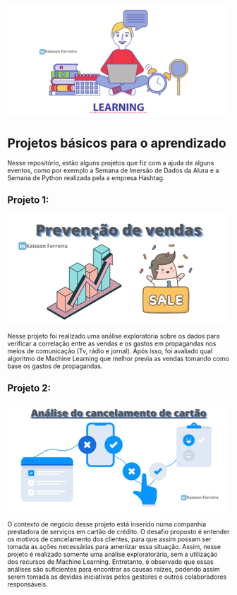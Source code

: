 <img src="Aprendendo.png" alt="Basic projects to learn">

# Projetos básicos para o aprendizado
Nesse repositório, estão alguns projetos que fiz com a ajuda de alguns eventos, como por exemplo a Semana de Imersão de Dados da Alura e a Semana de Python realizada pela a empresa Hashtag.

## Projeto 1:

<img src="Projeto_1/Prevenção de vendas.png" alt="Sales">

Nesse projeto foi realizado uma análise exploratória sobre os dados para verificar a correlação entre as vendas e os gastos em propagandas nos meios de comunicação (Tv, rádio e jornal). Após isso, foi avaliado qual algoritmo de Machine Learning que melhor previa as vendas tomando como base os gastos de propagandas.

## Projeto 2:

<img src="Projeto_2/Cancelamento.png" alt="Card cancellation">

O contexto de negócio desse projeto está inserido numa companhia prestadora de serviços em cartão de crédito. O desafio proposto é entender os motivos de cancelamento dos clientes, para que assim possam ser tomada as ações necessárias para amenizar essa situação. Assim, nesse projeto é realizado somente uma análise exploratorária, sem a utilização dos recursos de Machine Learning. Entretanto, é observado que essas análises são suficientes para encontrar as causas raízes, podendo assim serem tomada as devidas iniciativas pelos gestores e outros colaboradores responsáveis. 
